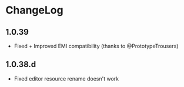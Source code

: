 # ChangeLog

## 1.0.39
* Fixed + Improved EMI compatibility (thanks to @PrototypeTrousers)

## 1.0.38.d
* Fixed editor resource rename doesn't work